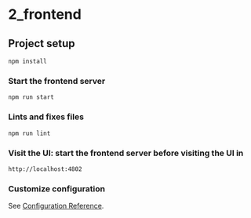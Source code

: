 # 2_frontend

## Project setup
```
npm install
```

### Start the frontend server
```
npm run start
```

### Lints and fixes files
```
npm run lint
```

### Visit the UI: start the frontend server before visiting the UI in
```
http://localhost:4802
```

### Customize configuration
See [Configuration Reference](https://cli.vuejs.org/config/).
